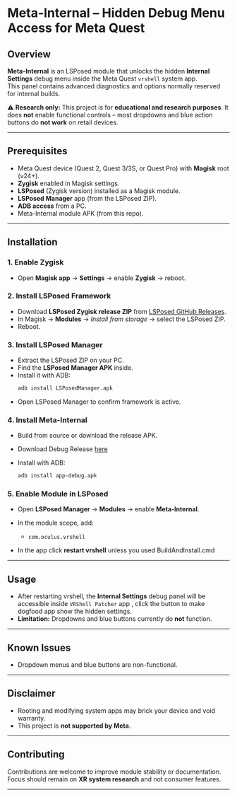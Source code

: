 # Meta-Internal – Hidden Debug Menu Access for Meta Quest

## Overview

**Meta-Internal** is an LSPosed module that unlocks the hidden **Internal Settings** debug menu inside the Meta Quest `vrshell` system app.  
This panel contains advanced diagnostics and options normally reserved for internal builds.

⚠️ **Research only:** This project is for **educational and research purposes**. It does **not** enable functional controls – most dropdowns and blue action buttons do **not work** on retail devices.

---

## Prerequisites

- Meta Quest device (Quest 2, Quest 3/3S, or Quest Pro) with **Magisk** root (v24+).
- **Zygisk** enabled in Magisk settings.
- **LSPosed** (Zygisk version) installed as a Magisk module.
- **LSPosed Manager** app (from the LSPosed ZIP).
- **ADB access** from a PC.
- Meta-Internal module APK (from this repo).

---

## Installation

### 1. Enable Zygisk
- Open **Magisk app** → **Settings** → enable **Zygisk** → reboot.

### 2. Install LSPosed Framework
- Download **LSPosed Zygisk release ZIP** from [LSPosed GitHub Releases](https://github.com/LSPosed/LSPosed/releases).
- In Magisk → **Modules** → *Install from storage* → select the LSPosed ZIP.
- Reboot.

### 3. Install LSPosed Manager
- Extract the LSPosed ZIP on your PC.
- Find the **LSPosed Manager APK** inside.
- Install it with ADB:
  ```bash
  adb install LSPosedManager.apk
  ```
- Open LSPosed Manager to confirm framework is active.

### 4. Install Meta-Internal
- Build from source or download the release APK.

- Download Debug Release [here](https://github.com/FreeXR/meta-internal/raw/refs/heads/main/QuestUnlock/app/build/outputs/apk/debug/app-debug.apk)

- Install with ADB:
  ```bash
  adb install app-debug.apk
  ```

### 5. Enable Module in LSPosed
- Open **LSPosed Manager** → **Modules** → enable **Meta-Internal**.
- In the module scope, add:
  - `com.oculus.vrshell`

 - In the app click **restart vrshell** unless you used BuildAndInstall.cmd
  
---

## Usage

- After restarting vrshell, the **Internal Settings** debug panel will be accessible inside `VRShell Patcher` app , click the button to make dogfood app show the hidden settings.
- **Limitation:** Dropdowns and blue buttons currently do **not** function. 

---

## Known Issues

- Dropdown menus and blue buttons are non-functional.

---

## Disclaimer

- Rooting and modifying system apps may brick your device and void warranty.
- This project is **not supported by Meta**.

---

## Contributing

Contributions are welcome to improve module stability or documentation.  
Focus should remain on **XR system research** and not consumer features.

---
